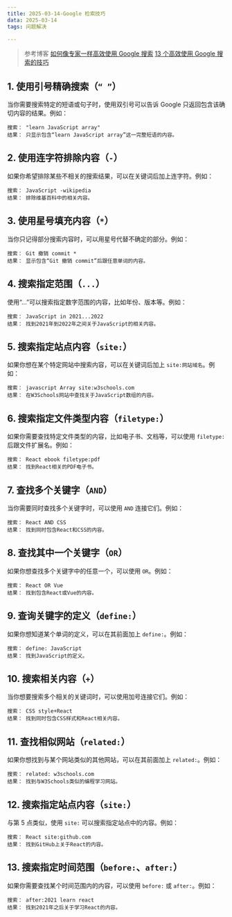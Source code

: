 ```yaml
---
title: 2025-03-14-Google 检索技巧
data: 2025-03-14
tags: 问题解决
    
---
```


> 参考博客
> [如何像专家一样高效使用 Google 搜索](https://www.freecodecamp.org/chinese/news/how-to-google-like-a-pro-10-tips-for-effective-googling/)
> [13 个高效使用 Google 搜索的技巧](https://juejin.cn/post/7054368795640463373)

## 1. 使用引号精确搜索（`“ ”`）

当你需要搜索特定的短语或句子时，使用双引号可以告诉 Google 只返回包含该确切内容的结果。例如：

```
搜索： "learn JavaScript array"
结果： 只显示包含“learn JavaScript array”这一完整短语的内容。
```

## 2. 使用连字符排除内容（`-`）

如果你希望排除某些不相关的搜索结果，可以在关键词后加上连字符。例如：

```
搜索： JavaScript -wikipedia
结果： 排除维基百科中的相关内容。
```

## 3. 使用星号填充内容（`*`）

当你只记得部分搜索内容时，可以用星号代替不确定的部分。例如：

```
搜索： Git 撤销 commit *
结果： 显示包含“Git 撤销 commit”后跟任意单词的内容。
```

## 4. 搜索指定范围（`...`）

使用“...”可以搜索指定数字范围的内容，比如年份、版本等。例如：

```
搜索： JavaScript in 2021...2022
结果： 找到2021年到2022年之间关于JavaScript的相关内容。
```

## 5. 搜索指定站点内容（`site:`）

如果你想在某个特定网站中搜索内容，可以在关键词后加上 `site:网站域名`。例如：

```
搜索： javascript Array site:w3schools.com
结果： 在W3Schools网站中查找关于JavaScript数组的内容。
```

## 6. 搜索指定文件类型内容（`filetype:`）

如果你需要查找特定文件类型的内容，比如电子书、文档等，可以使用 `filetype:` 后跟文件扩展名。例如：

```
搜索： React ebook filetype:pdf
结果： 找到React相关的PDF电子书。
```

## 7. 查找多个关键字（`AND`）

当你需要同时查找多个关键字时，可以使用 `AND` 连接它们。例如：

```
搜索： React AND CSS
结果： 找到同时包含React和CSS的内容。
```

## 8. 查找其中一个关键字（`OR`）

如果你想查找多个关键字中的任意一个，可以使用 `OR`。例如：

```
搜索： React OR Vue
结果： 找到包含React或Vue的内容。
```

## 9. 查询关键字的定义（`define:`）

如果你想知道某个单词的定义，可以在其前面加上 `define:`。例如：

```
搜索： define: JavaScript
结果： 找到JavaScript的定义。
```

## 10. 搜索相关内容（`+`）

当你想要搜索多个相关的关键词时，可以使用加号连接它们。例如：

```
搜索： CSS style+React
结果： 找到同时包含CSS样式和React相关内容。
```

## 11. 查找相似网站（`related:`）

如果你想找到与某个网站类似的其他网站，可以在其前面加上 `related:`。例如：

```
搜索： related: w3schools.com
结果： 找到与W3Schools类似的编程学习网站。
```

## 12. 搜索指定站点内容（`site:`）

与第 5 点类似，使用 `site:` 可以搜索指定站点中的内容。例如：

```
搜索： React site:github.com
结果： 找到GitHub上关于React的内容。
```

## 13. 搜索指定时间范围（`before:`、`after:`）

如果你需要查找某个时间范围内的内容，可以使用 `before:` 或 `after:`。例如：

```
搜索： after:2021 learn react
结果： 找到2021年之后关于学习React的内容。
```
